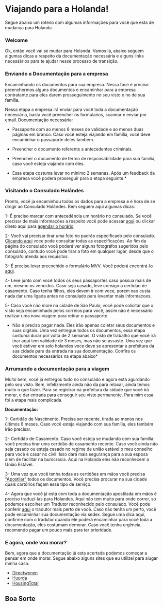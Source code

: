 # Viajando para a Holanda!
Segue abaixo um roteiro com algumas informações para você que esta de mudança para Holanda.

### Welcome
Ok, então você vai se mudar para Holanda. Vamos lá, abaixo seguem algumas dicas a respeito da documentação necessária e alguns links necessários para te ajudar nesse processo de transição.

### Enviando a Documentação para a empresa
Encaminhando os documentos para sua empresa. Nessa fase é preciso preenchermos alguns documentos e encaminhar para a empresa contratante para eles darem prosseguimento no seu visto e no de sua família.

Nessa etapa a empresa irá enviar para você toda a documentação necessária, basta você preencher os formularios, scanear e enviar por email.
Documentação necessária:
* Passaporte com ao menos 6 meses de validade e ao menos duas páginas em branco. Caso você esteja viajando em família, você deve encaminhar o passaporte deles também.
* Preencher o documento referente a antecedentes criminais.
* Preencher o documento de termo de responsabilidade para sua familia, caso você esteja viajando com eles.

* Essa etapa costuma levar no mínimo 2 semanas. Após um feedback da empresa você poderá prosseguir para a etapa seguinte.*

### Visitando o Consulado Holândes
Pronto, você ja encaminhou todos os dados para a empresa e é hora de se dirigir ao Consulado Holândes. Bem seguem aqui algumas dicas:


1- É preciso marcar com antecedência um horário no consulado. Se você precisar de mais informações a respeito você pode acessar [aqui](http://saopaulo.nlconsulado.org/servicos/visto-passaporte-e-outros-servicos-consulares/agendar-um-horario.html) ou clickar direto aqui para [agendar o horário](https://www.vfsvisaonline.com/Netherlands-Global-Online-Appointment_Zone3/AppScheduling/AppWelcome.aspx?P=HWGBNAjqHwVt5/GJoRs9WQnVEJS5Y8fVWPrimCCwlDM=)

2- Você vai precisar tirar uma foto no padrão especificado pelo consulado. [Clicando aqui](http://saopaulo.nlconsulado.org/servicos/visto-passaporte-e-outros-servicos-consulares/exigencias-para-foto-de-passaporte.html) voce pode consultar todas as especificações. Ao fim da página do consulado você poderá ver alguns fotográfos sugeridos pelo consulado, contudo você pode tirar a foto em qualquer lugar, desde que o fotografo atenda aos requisitos.

3- É preciso levar preenchido o formulário MVV. Você poderá encontrá-lo [aqui](https://www.government.nl/documents/forms/2015/07/30/mvv-issue-form).

4- Leve junto com você todos os seus passaportes caso possua mais de um, mesmo os vencidos. Caso seja casado, leve consigo a certidao de casamento. Caso tenha filhos, eles devem ir com voce, porem nao custa nada dar uma ligada antes no consulado para levantar mais informacoes.

5- Caso você não more na cidade de São Paulo, você pode solicitar que o visto seja encaminhado pelos correios para você, assim não é necessário realizar uma nova viagem para retirar o passaporte.

* Não é preciso pagar nada. Eles irão apenas coletar seus documentos e suas digitais. Uma vez entregue todos os documentos, essa etapa costuma durar por volta de 2 semanas. O visto de trabalho que você irá tirar aqui tem validade de 3 meses, mas não se assuste. Uma vez que você estiver em solo holandes voce deve se apresentar a prefeitura da sua cidade para da entrada na sua documentação. Confira os documentos necessários na etapa abaixo*


### Arrumando a documentação para a viagem

Muito bem, você já entregou tudo no consulado e agora está agurdando pelo seu visto. Bem, infelizmente ainda não da para relaxar, ainda temos muito o que fazer. Para se registrar na prefeitura da cidade que você irá morar, e dar entrada para conseguir seu visto permanente. Para mim essa foi a etapa mais complicada.

**Documentação:**

1- Certidão de Nascimento. Precisa ser recente, tirada ao menos nos últimos 6 meses. Caso você esteja viajando com sua família, eles também irão precisar.

2- Certidão de Casamento. Caso você esteja se mudando com sua família você precisa tirar uma certidão de casamento recente. Caso você ainda não seja casado ou esteja casado no regime de união estável o meu conselho para você é casar no cívil. Isso dará mais segurança para a sua esposa além de facilitar na burocracia. Aqui na Holanda eles não reconhecem a União Estável.

3- Uma vez que você tenha todas as certidões em mãos você precisa ["Apostilar"](http://www.cnj.jus.br/poder-judiciario/relacoes-internacionais/convencao-da-apostila-da-haia) todos os documentos. Você precisa procurar na sua cidade quais cartórios façam esse tipo de serviço.

4- Agora que você já está com toda a documentação apostilada em mãos é preciso traduzi-las para Holandes. Aqui não tem muito para onde correr, so podemos escolher um Tradutor reconhecido pelo consulado. Você pode conferir [aqui](http://saopaulo.nlconsulado.org/servicos/visto-passaporte-e-outros-servicos-consulares/tradutores-juramentados/tradutor-juramentado-reconhecido-no-brasil.html) o tradutor mais perto de você. Caso não tenha um perto, você pode encaminhar sua documentação via sedex. Segue uma dica aqui, confirme com o tradutor quando ele poderá encaminhar para você toda a documentação, eles costumam demorar. Caso você tenha urgência, recomendo pagar um pouco mais para ter prioridade.

### E agora, onde vou morar?
Bem, agora que a documentação já esta acertada podemos começar a pensar em onde morar. Segue abaixo alguns sites que eu utilizei para alugar minha casa.

* [Directwonen](https://directwonen.nl/en)
* [Huurda](http://www.huurda.com/)
* [HousingTotal](http://www.housingtotaal.nl/en)


## **Boa Sorte**

